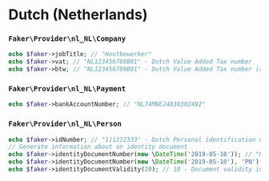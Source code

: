 # Dutch (Netherlands)

### `Faker\Provider\nl_NL\Company`

```php
echo $faker->jobTitle; // "Houtbewerker"
echo $faker->vat; // "NL123456789B01" - Dutch Value Added Tax number
echo $faker->btw; // "NL123456789B01" - Dutch Value Added Tax number (alias)
```

### `Faker\Provider\nl_NL\Payment`

```php
echo $faker->bankAccountNumber; // "NL74MNEJ4830302492"
```

### `Faker\Provider\nl_NL\Person`

```php
echo $faker->idNumber; // "111222333" - Dutch Personal identification number (BSN)
// Generate information about an identity document
echo $faker->identityDocumentNumber(new \DateTime('2019-05-10')); // "NS70AKP99" - Document number for issue date
echo $faker->identityDocumentNumber(new \DateTime('2019-05-10'), 'PN'); // "NS70AKP99" - "national passport" document number for issue date
echo $faker->identityDocumentValidity(20); // 10 - Document validity in years for person at age of 20
```
